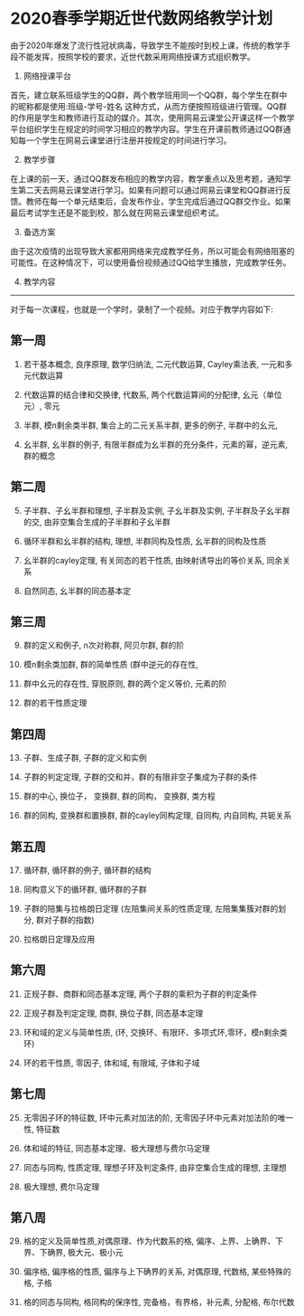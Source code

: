 # 2020春季学期近世代数网络教学计划

由于2020年爆发了流行性冠状病毒，导致学生不能按时到校上课，传统的教学手段不能发挥，按照学校的要求，近世代数采用网络授课方式组织教学。

1. 网络授课平台

首先，建立联系班级学生的QQ群，两个教学班用同一个QQ群，每个学生在群中的昵称都是使用:班级-学号-姓名 这种方式，从而方便按照班级进行管理。QQ群的作用是学生和教师进行互动的媒介。其次，使用网易云课堂公开课这样一个教学平台组织学生在规定的时间学习相应的教学内容。学生在开课前教师通过QQ群通知每一个学生在网易云课堂进行注册并按规定的时间进行学习。

2. 教学步骤

在上课的前一天，通过QQ群发布相应的教学内容，教学重点以及思考题，通知学生第二天去网易云课堂进行学习。如果有问题可以通过网易云课堂和QQ群进行反馈。教师在每一个单元结束后，会发布作业，学生完成后通过QQ群交作业。如果最后考试学生还是不能到校，那么就在网易云课堂组织考试。


3. 备选方案

由于这次疫情的出现导致大家都用网络来完成教学任务，所以可能会有网络阻塞的可能性。在这种情况下，可以使用备份视频通过QQ给学生播放，完成教学任务。

4. 教学内容

---

对于每一次课程，也就是一个学时，录制了一个视频。对应于教学内容如下:

## 第一周

1. 若干基本概念, 良序原理, 数学归纳法, 二元代数运算, Cayley乘法表, 一元和多元代数运算

2. 代数运算的结合律和交换律, 代数系, 两个代数运算间的分配律, 幺元（单位元）, 零元

3. 半群, 模n剩余类半群, 集合上的二元关系半群, 更多的例子, 半群中的幺元,

4. 幺半群, 幺半群的例子, 有限半群成为幺半群的充分条件，元素的幂，逆元素, 群的概念

## 第二周

5. 子半群、子幺半群和理想, 子半群及实例, 子幺半群及实例, 子半群及子幺半群的交, 由非空集合生成的子半群和子幺半群

6. 循环半群和幺半群的结构, 理想, 半群同构及性质, 幺半群的同构及性质 

7. 幺半群的cayley定理, 有关同态的若干性质, 由映射诱导出的等价关系, 同余关系

8. 自然同态, 幺半群的同态基本定


## 第三周

9. 群的定义和例子, n次对称群, 阿贝尔群, 群的阶

10. 模n剩余类加群, 群的简单性质 (群中逆元的存在性,

11. 群中幺元的存在性, 穿脱原则, 群的两个定义等价, 元素的阶

12. 群的若干性质定理

## 第四周

13. 子群、生成子群, 子群的定义和实例

14. 子群的判定定理, 子群的交和并，群的有限非空子集成为子群的条件

15. 群的中心, 换位子， 变换群, 群的同构， 变换群, 类方程

16. 群的同构, 变换群和置换群, 群的cayley同构定理, 自同构, 内自同构, 共轭关系

## 第五周

17. 循环群, 循环群的例子, 循环群的结构

18. 同构意义下的循环群, 循环群的子群

19. 子群的陪集与拉格朗日定理 (左陪集间关系的性质定理, 左陪集集簇对群的划分, 群对子群的指数)

20. 拉格朗日定理及应用

## 第六周

21. 正规子群、商群和同态基本定理, 两个子群的乘积为子群的判定条件

22. 正规子群及判定定理, 商群, 换位子群, 同态基本定理

23. 环和域的定义与简单性质, (环, 交换环、有限环、多项式环,零环，模n剩余类环)

24. 环的若干性质, 零因子, 体和域, 有限域, 子体和子域

## 第七周

25. 无零因子环的特征数, 环中元素对加法的阶, 无零因子环中元素对加法阶的唯一性, 特征数

26. 体和域的特征, 同态基本定理、极大理想与费尔马定理

27. 同态与同构, 性质定理, 理想子环及判定条件, 由非空集合生成的理想, 主理想

28. 极大理想, 费尔马定理

## 第八周

29. 格的定义及简单性质,对偶原理、作为代数系的格, 偏序、上界、上确界、下界、下确界, 极大元、极小元

30. 偏序格, 偏序格的性质, 偏序与上下确界的关系, 对偶原理, 代数格, 某些特殊的格, 子格

31. 格的同态与同构, 格同构的保序性, 完备格，有界格，补元素, 分配格, 布尔代数
